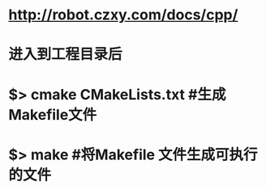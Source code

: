#  http://robot.czxy.com/docs/cpp/
#  进入到工程目录后
#  $> cmake CMakeLists.txt  #生成Makefile文件
#  $> make                  #将Makefile 文件生成可执行的文件



